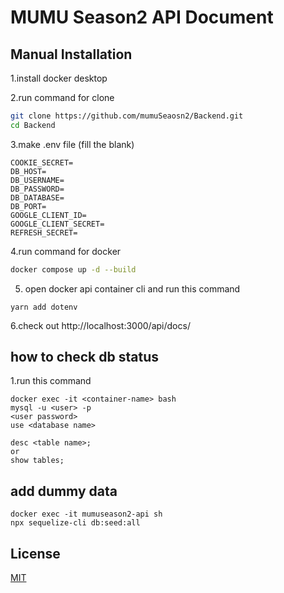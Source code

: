 # MUMU Season2 API Document


## Manual Installation

1.install docker desktop  

2.run command for clone
```bash
git clone https://github.com/mumuSeaosn2/Backend.git
cd Backend
```

3.make .env file (fill the blank)
```
COOKIE_SECRET=
DB_HOST=
DB_USERNAME=
DB_PASSWORD=
DB_DATABASE=
DB_PORT=
GOOGLE_CLIENT_ID=
GOOGLE_CLIENT_SECRET=
REFRESH_SECRET=
```

4.run command for docker
```bash
docker compose up -d --build
```

5. open docker api container cli and run this command
```
yarn add dotenv
```

6.check out http://localhost:3000/api/docs/

## how to check db status


1.run this command
```
docker exec -it <container-name> bash
mysql -u <user> -p
<user password>
use <database name>

desc <table name>;
or
show tables;
```

## add dummy data
```
docker exec -it mumuseason2-api sh
npx sequelize-cli db:seed:all
```
## License

[MIT](LICENSE)
